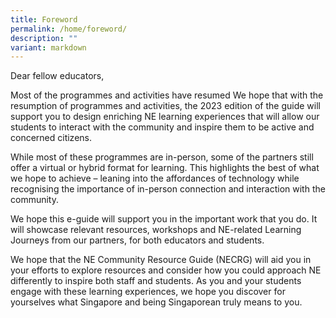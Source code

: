 ```yaml
---
title: Foreword
permalink: /home/foreword/
description: ""
variant: markdown
---
```

Dear fellow educators,

Most of the programmes and activities have resumed We hope that with the resumption of
programmes and activities, the 2023 edition of the guide will support you to design enriching NE learning experiences that will allow our students to interact with the community and inspire them to be active and concerned citizens.

While most of these programmes are in-person, some of the partners still offer a virtual or hybrid format for learning. This highlights the best of what we hope to achieve – leaning into the affordances of technology while recognising the importance of in-person connection and interaction with the community.

We hope this e-guide will support you in the important work that you do. It will showcase relevant resources, workshops and NE-related Learning Journeys from our partners, for both educators and students.

We hope that the NE Community Resource Guide (NECRG) will aid you in your efforts to explore resources and consider how you could approach NE differently to inspire both staff and students. As you and your students engage with these learning experiences, we hope you discover for yourselves what Singapore and being Singaporean truly means to you.